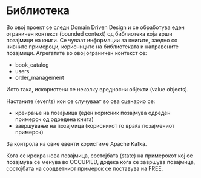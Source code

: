 # Библиотека

Во овој проект се следи Domain Driven Design и се обработува еден ограничен контекст (bounded context) од библиотека која врши позајмици на книги. Се чуваат информации за книгите, заедно со нивните примероци, корисниците на библиотеката и направените позајмици.
Агрегатите во овој ограничен контекст се:
  - book_catalog
  - users
  - order_management

Исто така, искористени се неколку вредносни објекти (value objects).

Настаните (events) кои се случуваат во ова сценарио се:
  - креирање на позајмица (еден корисник позајмува одреден примерок од одредена книга)
  - завршување на позајмица (корисникот го враќа позајмениот примерок)
  
За контрола на овие евенти користиме Apache Kafka.

Кога се креира нова позајмица, состојбата (state) на примерокот кој се позајмува се менува во OCCUPIED, додека кога се завршува позајмица, состојбата на соодветниот примерок се поставува на FREE.
